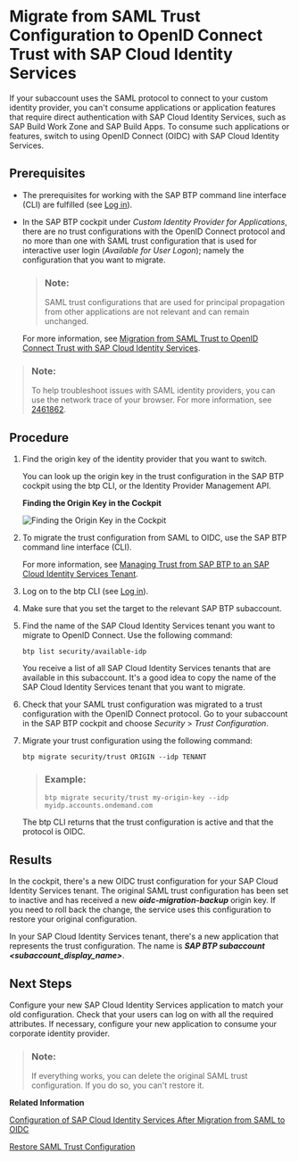 <!-- loio827ae664cf5448b1a2fa993a8372aafc -->

# Migrate from SAML Trust Configuration to OpenID Connect Trust with SAP Cloud Identity Services

If your subaccount uses the SAML protocol to connect to your custom identity provider, you can't consume applications or application features that require direct authentication with SAP Cloud Identity Services, such as SAP Build Work Zone and SAP Build Apps. To consume such applications or features, switch to using OpenID Connect \(OIDC\) with SAP Cloud Identity Services.



<a name="loio827ae664cf5448b1a2fa993a8372aafc__prereq_znq_pz3_dxb"/>

## Prerequisites

-   The prerequisites for working with the SAP BTP command line interface \(CLI\) are fulfilled \(see [Log in](log-in-e241b30.md)\).

-   In the SAP BTP cockpit under *Custom Identity Provider for Applications*, there are no trust configurations with the OpenID Connect protocol and no more than one with SAML trust configuration that is used for interactive user login \(*Available for User Logon*\); namely the configuration that you want to migrate.

    > ### Note:  
    > SAML trust configurations that are used for principal propagation from other applications are not relevant and can remain unchanged.

    For more information, see [Migration from SAML Trust to OpenID Connect Trust with SAP Cloud Identity Services](migration-from-saml-trust-to-openid-connect-trust-with-sap-cloud-identity-services-d097ce2.md).


> ### Note:  
> To help troubleshoot issues with SAML identity providers, you can use the network trace of your browser. For more information, see [2461862](https://me.sap.com/notes/2461862).



## Procedure

1.  Find the origin key of the identity provider that you want to switch.

    You can look up the origin key in the trust configuration in the SAP BTP cockpit using the btp CLI, or the Identity Provider Management API.

      
      
    **Finding the Origin Key in the Cockpit**

    ![](images/Show_Origin_Key_in_cockpit_7e03dc2.png "Finding the Origin Key in the Cockpit")

2.  To migrate the trust configuration from SAML to OIDC, use the SAP BTP command line interface \(CLI\).

    For more information, see [Managing Trust from SAP BTP to an SAP Cloud Identity Services Tenant](managing-trust-from-sap-btp-to-an-sap-cloud-identity-services-tenant-6140107.md).

3.  Log on to the btp CLI \(see [Log in](log-in-e241b30.md)\).

4.  Make sure that you set the target to the relevant SAP BTP subaccount.

5.  Find the name of the SAP Cloud Identity Services tenant you want to migrate to OpenID Connect. Use the following command:

    `btp list security/available-idp`

    You receive a list of all SAP Cloud Identity Services tenants that are available in this subaccount. It's a good idea to copy the name of the SAP Cloud Identity Services tenant that you want to migrate.

6.  Check that your SAML trust configuration was migrated to a trust configuration with the OpenID Connect protocol. Go to your subaccount in the SAP BTP cockpit and choose *Security* \> *Trust Configuration*.

7.  Migrate your trust configuration using the following command:

    `btp migrate security/trust ORIGIN --idp TENANT`

    > ### Example:  
    > `btp migrate security/trust my-origin-key --idp myidp.accounts.ondemand.com`

    The btp CLI returns that the trust configuration is active and that the protocol is OIDC.




<a name="loio827ae664cf5448b1a2fa993a8372aafc__result_ktm_pfj_dxb"/>

## Results

In the cockpit, there's a new OIDC trust configuration for your SAP Cloud Identity Services tenant. The original SAML trust configuration has been set to inactive and has received a new ***oidc-migration-backup*** origin key. If you need to roll back the change, the service uses this configuration to restore your original configuration.

In your SAP Cloud Identity Services tenant, there's a new application that represents the trust configuration. The name is ***SAP BTP subaccount *<subaccount\_display\_name\>****.



<a name="loio827ae664cf5448b1a2fa993a8372aafc__postreq_dpv_pfj_dxb"/>

## Next Steps

Configure your new SAP Cloud Identity Services application to match your old configuration. Check that your users can log on with all the required attributes. If necessary, configure your new application to consume your corporate identity provider.

> ### Note:  
> If everything works, you can delete the original SAML trust configuration. If you do so, you can't restore it.

**Related Information**  


[Configuration of SAP Cloud Identity Services After Migration from SAML to OIDC](configuration-of-sap-cloud-identity-services-after-migration-from-saml-to-oidc-1fa7273.md "You replaced an SAML trust configuration to your custom identity provider with an OIDC trust configuration to SAP Cloud Identity Services. Now, you need to make sure that the subaccount gets the same user attributes (names and values) as before.")

[Restore SAML Trust Configuration](restore-saml-trust-configuration-21d86cf.md "You replaced a SAML trust configuration to your custom identity provider with an OpenID Connect (OIDC) trust configuration to SAP Cloud Identity Services, and the authentication of application users in the subaccount isn't working as you expected. Restore your SAML configuration to get your applications working again.")

